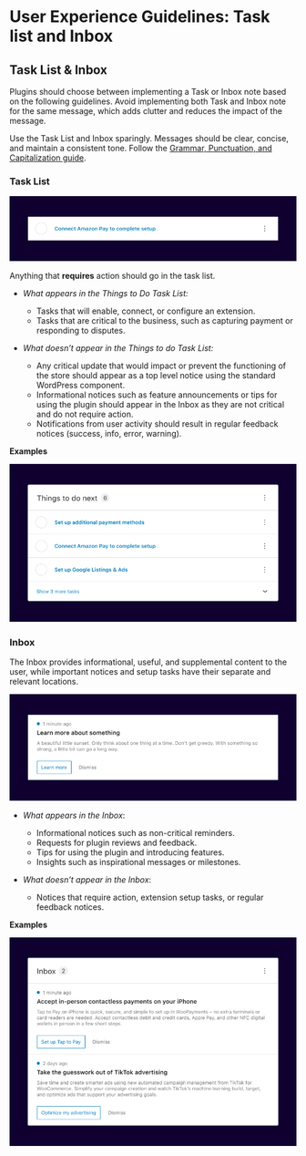 # User Experience Guidelines: Task list and Inbox 

## Task List & Inbox

Plugins should choose between implementing a Task or Inbox note based on the following guidelines. Avoid implementing both Task and Inbox note for the same message, which adds clutter and reduces the impact of the message.

Use the Task List and Inbox sparingly. Messages should be clear, concise, and maintain a consistent tone. Follow the [Grammar, Punctuation, and Capitalization guide](https://www.google.com/url?q=https://woocommerce.com/document/grammar-punctuation-style-guide/&sa=D&source=editors&ust=1693330746656102&usg=AOvVaw3bYX5mFADFqIMpsW8-owen).

### Task List

![an example of a task in the task list](_media/task-list1.png)

Anything that **requires** action should go in the task list.

- *What appears in the Things to Do Task List:*

    - Tasks that will enable, connect, or configure an extension.
    - Tasks that are critical to the business, such as capturing payment or responding to disputes.

- *What doesn’t appear in the Things to do Task List:*

    - Any critical update that would impact or prevent the functioning of the store should appear as a top level notice using the standard WordPress component.
    - Informational notices such as feature announcements or tips for using the plugin should appear in the Inbox as they are not critical and do not require action.
    - Notifications from user activity should result in regular feedback notices (success, info, error, warning).

**Examples**

![three tasks in the task list under the heading "Things to do next" with the option to expand at the bottom to "show 3 more tasks" ](_media/task-list-example.png)

### Inbox

The Inbox provides informational, useful, and supplemental content to the user, while important notices and setup tasks have their separate and relevant locations.

![an example of an inbox notification](_media/inbox1.png)

- *What appears in the Inbox*:
    - Informational notices such as non-critical reminders.
    - Requests for plugin reviews and feedback.
    - Tips for using the plugin and introducing features.
    - Insights such as inspirational messages or milestones.

- *What doesn’t appear in the Inbox*:

    - Notices that require action, extension setup tasks, or regular feedback notices.

**Examples**

![an example of two inbox notifications listed under the "Inbox" section of the admin](_media/inbox-examples.png)

